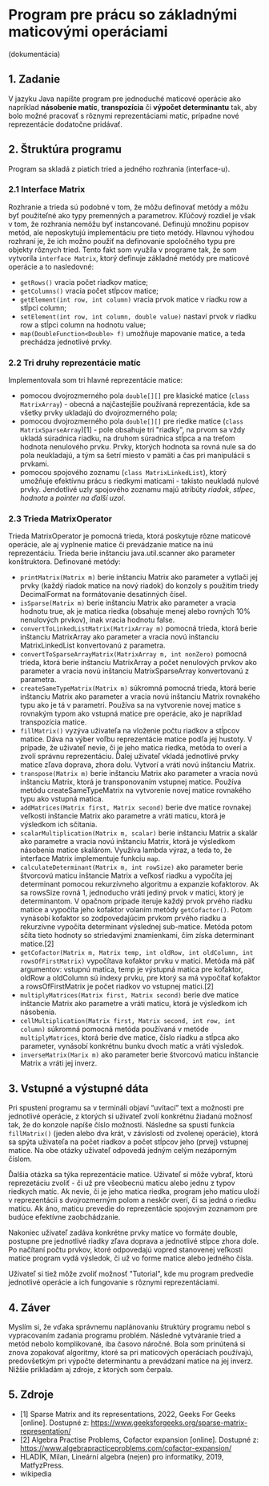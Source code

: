 # Program pre prácu so základnými maticovými operáciami
(dokumentácia)

## 1. Zadanie
V jazyku Java napíšte program pre jednoduché maticové operácie ako napríklad **násobenie matíc**, **transpozícia** či **výpočet determinantu** tak, aby bolo možné pracovať s rôznymi reprezentáciami matíc, prípadne nové reprezentácie dodatočne pridávať.

## 2.  Štruktúra programu
Program sa skladá z piatich tried a jedného rozhrania (interface-u).

### 2.1 Interface Matrix
Rozhranie a trieda sú podobné v tom, že môžu definovať metódy a môžu byť použiteľné ako typy premenných a parametrov. Kľúčový rozdiel je však v tom, že rozhrania nemôžu byť instancované. Definujú množinu popisov metód, ale neposkytujú implementáciu pre tieto metódy. Hlavnou výhodou rozhraní je, že ich možno použiť na definovanie spoločného typu pre objekty rôznych tried. Tento fakt som využila v programe tak, že som vytvorila `interface Matrix`, ktorý definuje základné metódy pre maticové operácie a to nasledovné:
- `getRows()` vracia počet riadkov matice;
- `getColumns()` vracia počet stĺpcov matice;
- `getElement(int row, int column)` vracia prvok matice v riadku row a stĺpci column;
- `setElement(int row, int column, double value)` nastaví prvok v riadku row a stĺpci column na hodnotu value;
- `map(DoubleFunction<Double> f)` umožňuje mapovanie matice, a teda prechádza jednotlivé prvky.

### 2.2 Tri druhy reprezentácie matíc
Implementovala som tri hlavné reprezentácie matice:
- pomocou dvojrozmerného pola `double[][]` pre klasické matice (`class MatrixArray`) - obecná a najčastejšie používaná reprezentácia, kde sa všetky prvky ukladajú do dvojrozmerného pola;
- pomocou dvojrozmerného pola `double[][]` pre riedke matice (`class MatrixSparseArray`)[1] - pole obsahuje tri "riadky", na prvom sa vždy ukladá súradnica riadku, na druhom súradnica stĺpca a na treťom hodnota nenulového prvku. Prvky, ktorých hodnota sa rovná nule sa do pola neukladajú, a tým sa šetrí miesto v pamäti a čas pri manipulácii s prvkami.
- pomocou spojového zoznamu (`class MatrixLinkedList`), ktorý umožňuje efektívnu prácu s riedkymi maticami - takisto neukladá nulové prvky. Jendotlivé uzly spojového zoznamu majú atribúty *riadok*, *stĺpec*, *hodnota* a *pointer na ďalší uzol*.

### 2.3 Trieda MatrixOperator
Trieda MatrixOperator je pomocná trieda, ktorá poskytuje rôzne maticové operácie, ale aj vyplnenie matice či prevádzanie matice na inú reprezentáciu. Trieda berie inštanciu java.util.scanner ako parameter konštruktora.
Definované metódy:
- `printMatrix(Matrix m)`
berie inštanciu Matrix ako parameter a vytlačí jej prvky (každý riadok matice na nový riadok) do konzoly s použitím triedy DecimalFormat na formátovanie desatinných čísel.
- `isSparse(Matrix m)`
berie inštanciu Matrix ako parameter a vracia hodnotu true, ak je matica riedka (obsahuje menej alebo rovných 10% nenulových prvkov), inak vracia hodnotu false.
- `convertToLinkedListMatrix(MatrixArray m)`
pomocná trieda, ktorá berie inštanciu MatrixArray ako parameter a vracia novú inštanciu MatrixLinkedList konvertovanú z parametra.
- `convertToSparseArrayMatrix(MatrixArray m, int nonZero)`
pomocná trieda, ktorá berie inštanciu MatrixArray a počet nenulových prvkov ako parameter a vracia novú inštanciu MatrixSparseArray konvertovanú z parametra.
- `createSameTypeMatrix(Matrix m)`
súkromná pomocná trieda, ktorá berie inštanciu Matrix ako parameter a vracia novú inštanciu Matrix rovnakého typu ako je tá v parametri. Používa sa na vytvorenie novej matice s rovnakým typom ako vstupná matice pre operácie, ako je napríklad transpozícia matice.
- `fillMatrix()`
vyzýva uživateľa na vloženie počtu riadkov a stĺpcov matice. Dáva na výber voľbu reprezentácie matice podľa jej hustoty. V prípade, že uživateľ nevie, či je jeho matica riedka, metóda to overí a zvolí správnu reprezentáciu. Ďalej uživateľ vkladá jednotlivé prvky matice zľava doprava, zhora dolu. Vytvorí a vráti novú inštanciu Matrix.
- `transpose(Matrix m)`
berie inštanciu Matrix ako parameter a vracia novú inštanciu Matrix, ktorá je transponovaním vstupnej matice. Používa metódu createSameTypeMatrix na vytvorenie novej matice rovnakého typu ako vstupná matica.
- `addMatrices(Matrix first, Matrix second)`
berie dve matice rovnakej veľkosti inštancie Matrix ako parametre a vráti maticu, ktorá je výsledkom ich sčítania.
- `scalarMultiplication(Matrix m, scalar)`
berie inštanciu Matrix a skalár ako parametre a vracia novú inštanciu Matrix, ktorá je výsledkom násobenia matice skalárom. Využíva lambda výraz, a teda to, že interface Matrix implementuje funkciu `map`.
- `calculateDeterminant(Matrix m, int rowSize)`
ako parameter berie štvorcovú maticu inštancie Matrix a veľkosť riadku a vypočíta jej determinant pomocou rekurzívneho algoritmu a expanzie kofaktorov. Ak sa rowsSize rovná 1, jednoducho vráti jediný prvok v matici, ktorý je determinantom. V opačnom prípade iteruje každý prvok prvého riadku matice a vypočíta jeho kofaktor volaním metódy `getCofactor()`. Potom vynásobí kofaktor so zodpovedajúcim prvkom prvého riadku a rekurzívne vypočíta determinant výslednej sub-matice. Metóda potom sčíta tieto hodnoty so striedavými znamienkami, čím získa determinant matice.[2]
- `getCofactor(Matrix m, Matrix temp, int oldRow, int oldColumn, int rowsOfFirstMatrix)`
vypočítava kofaktor prvku v matici. Metóda má päť argumentov: vstupnú matica, temp je výstupná matica pre kofaktor, oldRow a oldColumn sú indexy prvku, pre ktorý sa má vypočítať kofaktor a rowsOfFirstMatrix je počet riadkov vo vstupnej matici.[2]
- `multiplyMatrices(Matrix first, Matrix second)`
berie dve matice inštancie Matrix ako parametre a vráti maticu, ktorá je výsledkom ich násobenia. 
- `cellMultiplication(Matrix first, Matrix second, int row, int column)`
súkromná pomocná metóda používaná v metóde `multiplyMatrices`, ktorá berie dve matice, číslo riadku a stĺpca ako parameter, vynásobí konkrétnu bunku dvoch matíc a vráti výsledok.
- `inverseMatrix(Marix m)`
ako parameter berie štvorcovú maticu inštancie Matrix a vráti jej inverz.

## 3. Vstupné a výstupné dáta
Pri spustení programu sa v termináli objaví “uvítací” text a možnosti pre jednotlivé operácie, z ktorých si uživateľ zvolí konkrétnu žiadanú možnosť tak, že do konzole napíše číslo možnosti. Následne sa spustí funkcia `fillMatrix()` (jeden alebo dva krát, v závislosti od zvolenej operácie), ktorá sa spýta uživateľa na počet riadkov a počet stĺpcov jeho (prvej) vstupnej matice. Na obe otázky uživateľ odpovedá jedným celým nezáporným číslom.

Ďalšia otázka sa týka reprezentácie matice. Uživateľ si môže vybrať, ktorú reprezetáciu zvoliť - či už pre všeobecnú maticu alebo jednu z typov riedkych matíc. Ak nevie, či je jeho matica riedka, program jeho maticu uloží v reprezentácii s dvojrozmerným polom a neskôr overí, či sa jedná o riedku maticu. Ak áno, maticu prevedie do reprezentácie spojovým zoznamom pre budúce efektívne zaobchádzanie.

Nakoniec uživateľ zadáva konkrétne prvky matice vo formáte double, postupne pre jednotlivé riadky zľava doprava a jednotlivé stĺpce zhora dole. Po načítaní počtu prvkov, ktoré odpovedajú vopred stanovenej veľkosti matice program vydá výsledok, či už vo forme matice alebo jedného čísla.

Uživateľ si tiež môže zvoliť možnosť "Tutorial", kde mu program predvedie jednotlivé operácie a ich fungovanie s rôznymi reprezentáciami.

## 4. Záver
Myslím si, že vďaka správnemu naplánovaniu štruktúry programu nebol s vypracovaním zadania programu problém. Následné vytváranie tried a metód nebolo komplikované, iba časovo náročné. Bola som prinútená si znova zopakovať algoritmy, ktoré sa pri maticových operáciach používajú, predovšetkým pri výpočte determinantu a prevádzaní matice na jej inverz. 
Nižšie prikladám aj zdroje, z ktorých som čerpala.

## 5. Zdroje
- [1] Sparse Matrix and its representations, 2022, Geeks For Geeks [online]. Dostupné z: https://www.geeksforgeeks.org/sparse-matrix-representation/
- [2] Algebra Practise Problems, Cofactor expansion [online]. Dostupné z: https://www.algebrapracticeproblems.com/cofactor-expansion/
- HLADÍK, Milan, Lineární algebra (nejen) pro informatiky, 2019, MatfyzPress.
- wikipedia
